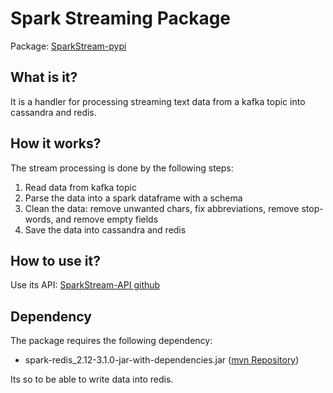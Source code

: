# Spark Streaming Package
Package: <a href="https://pypi.org/project/SparkStream/#description">SparkStream-pypi</a>

## What is it?
It is a handler for processing streaming text data from a kafka topic into cassandra and redis.

## How it works?
The stream processing is done by the following steps:
1. Read data from kafka topic 
2. Parse the data into a spark dataframe with a schema
3. Clean the data: remove unwanted chars, fix abbreviations, remove stop-words, and remove empty fields
4. Save the data into cassandra and redis

## How to use it?
Use its API: <a href="https://github.com/HassanRady/Spark-Stream-Api">SparkStream-API github</a>

## Dependency
The package requires the following dependency:
- spark-redis_2.12-3.1.0-jar-with-dependencies.jar (<a href="https://mvnrepository.com/artifact/com.redislabs/spark-redis_2.12/3.1.0">mvn Repository</a>)

Its so to be able to write data into redis.